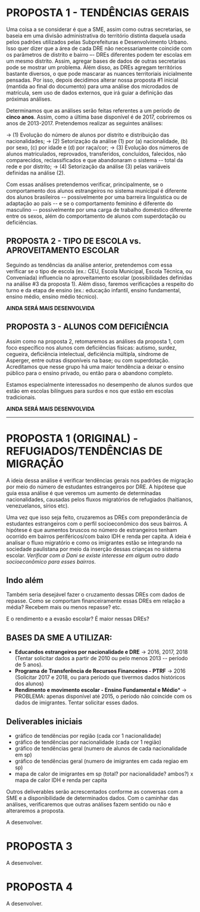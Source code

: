 # PROPOSTA 1 - TENDÊNCIAS GERAIS

Uma coisa a se considerar é que a SME, assim como outras secretarias, se baseia em uma divisão administrativa do território distinta daquela usada pelos padrões utilizados pelas Subprefeituras e Desenvolvimento Urbano. Isso quer dizer que a área de cada DRE não necessariamente coincide com os parâmetros de distrito e bairro –- DREs diferentes podem ter escolas em um mesmo distrito. Assim, agregar bases de dados de outras secretarias pode se mostrar um problema. Além disso, as DREs agregam territórios bastante diversos, o que pode mascarar as nuances territoriais inicialmente pensadas. Por isso, depois decidimos alterar nossa proposta #1 inicial (mantida ao final do documento) para uma análise dos microdados de matrícula, sem uso de dados externos, que irá guiar a definição das próximas análises.

Determinamos que as análises serão feitas referentes a um período de **cinco anos**. Assim, como a última base disponível é de 2017, cobriremos os anos de 2013-2017. Pretendemos realizar as seguintes análises:

-> (1) Evolução do número de alunos por distrito e distribuição das nacionalidades;
-> (2) Setorização da análise (1) por (a) nacionalidade, (b) por sexo, (c) por idade e (d) por raça/cor;
-> (3) Evolução dos números de alunos matriculados, reprovados, transferidos, concluídos, falecidos, não comparecidos, reclassificados e que abandonaram o sistema -- total da rede e por distrito;
-> (4) Setorização da análise (3) pelas variáveis definidas na análise (2).

Com essas análises pretendemos verificar, principalmente, se o comportamento dos alunos estrangeiros no sistema municipal é diferente dos alunos brasileiros -- possivelmente por uma barreira linguística ou de adaptação ao país -- e se o comportamento feminino é diferente do masculino -- possivelmente por uma carga de trabalho doméstico diferente entre os sexos, além do comportamento de alunos com superdotação ou deficiências. 

## PROPOSTA 2 - TIPO DE ESCOLA vs. APROVEITAMENTO ESCOLAR

Seguindo as tendências da análise anterior, pretendemos com essa verificar se o tipo de escola (ex.: CEU, Escola Municipal, Escola Técnica, ou Conveniada) influencia no aproveitamento escolar (possibilidades definidas na análise #3 da proposta 1). Além disso, faremos verificações a respeito do turno e da etapa de ensino (ex.: educação infantil, ensino fundamental, ensino médio, ensino médio técnico).

**AINDA SERÁ MAIS DESENVOLVIDA**

## PROPOSTA 3 - ALUNOS COM DEFICIÊNCIA

Assim como na proposta 2, retomaremos as análises da proposta 1, com foco específico nos alunos com deficiências físicas: autismo, surdez, cegueira, deficiência intelectual, deficiência múltipla, síndrome de Asperger, entre outras disponíveis na base; ou com superdotação. Acreditamos que nesse grupo há uma maior tendência a deixar o ensino público para o ensino privado, ou então para o abandono completo.

Estamos especialmente interessados no desempenho de alunos surdos que estão em escolas bilíngues para surdos e nos que estão em escolas tradicionais.

**AINDA SERÁ MAIS DESENVOLVIDA**

----

# PROPOSTA 1 (ORIGINAL) - REFUGIADOS/TENDÊNCIAS DE MIGRAÇÃO

A ideia dessa análise é verificar tendências gerais nos padrões de migração por meio do número de estudantes estrangeiros por DRE.
A hipótese que guia essa análise é que veremos um aumento de determinadas nacionalidades, causadas pelos fluxos migratórios de refugiados
(haitianos, venezuelanos, sírios etc).

Uma vez que isso seja feito, cruzaremos as DREs com preponderância de estudantes estrangeiros com o perfil socioeconômico dos seus bairros.
A hipótese é que aumentos bruscos no número de estrangeiros tenham ocorrido em bairros periféricos/com baixo IDH e renda per capita. A ideia é
analisar o fluxo migratório e como os imigrantes estão se integrando na sociedade paulistana por meio da inserção dessas crianças no
sistema escolar. _Verificar com a Dani se existe interesse em algum outro dado socioeconômico para esses bairros_.

## Indo além

Também seria desejável fazer o cruzamento dessas DREs com dados de repasse. Como se comportam financeiramente essas DREs em relação
a média? Recebem mais ou menos repasse? etc. 

E o rendimento e a evasão escolar? É maior nessas DREs? 


## BASES DA SME A UTILIZAR:

* **Educandos estrangeiros por nacionalidade e DRE** -> 2016, 2017, 2018 (Tentar solicitar dados a partir de 2010 ou pelo menos 2013 -- período de 5 anos).
* **Programa de Transferência de Recursos Financeiros - PTRF** -> 2016 (Solicitar 2017 e 2018, ou para período que tivermos dados históricos dos alunos)
* **Rendimento e movimento escolar - Ensino Fundamental e Médio*** -> PROBLEMA: apenas disponível até 2015, o período não coincide com os dados de imigrantes. Tentar solicitar esses dados.

## Deliverables iniciais

* gráfico de tendências por região (cada cor 1 nacionalidade)
* gráfico de tendências por nacionalidade (cada cor 1 região)
* gráfico de tendências geral (numero de alunos de cada nacionalidade em sp)
* gráfico de tendências geral (numero de imigrantes em cada regiao em sp)
* mapa de calor de imigrantes em sp (total? por nacionalidade? ambos?) x mapa de calor IDH e renda per capita

Outros deliverables serão acrescentados conforme as conversas com a SME e a disponibilidade de determinados dados.
Com o caminhar das análises, verificaremos que outras análises fazem sentido ou não e alteraremos a proposta.


A desenvolver.

# PROPOSTA 3

A desenvolver.

# PROPOSTA 4

A desenvolver.
